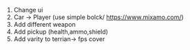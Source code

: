 1. Change ui
2. Car -> Player (use simple bolck/ https://www.mixamo.com/)
3. Add different weapon
4. Add pickup (health,ammo,shield)
5. Add varity to terrian-> fps cover
